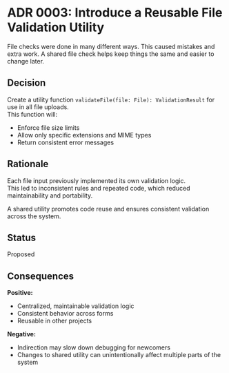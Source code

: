 # ADR 0003: Introduce a Reusable File Validation Utility
File checks were done in many different ways. This caused mistakes and extra work. A shared file check helps keep things the same and easier to change later.

## Decision
Create a utility function `validateFile(file: File): ValidationResult` for use in all file uploads.  
This function will:
- Enforce file size limits
- Allow only specific extensions and MIME types
- Return consistent error messages

## Rationale
Each file input previously implemented its own validation logic.  
This led to inconsistent rules and repeated code, which reduced maintainability and portability.

A shared utility promotes code reuse and ensures consistent validation across the system.

## Status
Proposed

## Consequences
**Positive:**
- Centralized, maintainable validation logic
- Consistent behavior across forms
- Reusable in other projects

**Negative:**
- Indirection may slow down debugging for newcomers
- Changes to shared utility can unintentionally affect multiple parts of the system